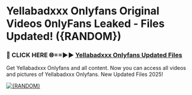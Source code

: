 # Yellabadxxx Onlyfans Original Videos 0nlyFans Leaked - Files Updated! ({RANDOM})

<h3>🔴 CLICK HERE 🌐==►► <a href="https://betterlinks.top/A2PfLJ" rel="nofollow">Yellabadxxx Onlyfans Updated Files</a></h3>

Get Yellabadxxx Onlyfans and all content. Now you can access all videos and pictures of Yellabadxxx Onlyfans. New Updated Files 2025!

[![{RANDOM}](https://i.imgur.com/ppqm5kG.gif)](https://betterlinks.top/A2PfLJ)